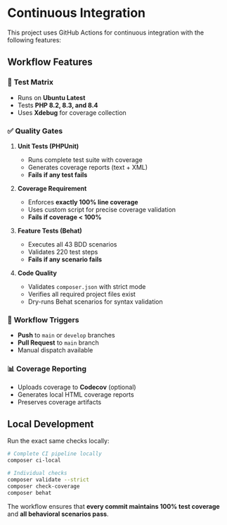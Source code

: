 # Continuous Integration

This project uses GitHub Actions for continuous integration with the following features:

## Workflow Features

### 🧪 **Test Matrix**
- Runs on **Ubuntu Latest**
- Tests **PHP 8.2, 8.3, and 8.4**
- Uses **Xdebug** for coverage collection

### ✅ **Quality Gates**

1. **Unit Tests (PHPUnit)**
   - Runs complete test suite with coverage
   - Generates coverage reports (text + XML)
   - **Fails if any test fails**

2. **Coverage Requirement**
   - Enforces **exactly 100% line coverage**
   - Uses custom script for precise coverage validation
   - **Fails if coverage < 100%**

3. **Feature Tests (Behat)**
   - Executes all 43 BDD scenarios
   - Validates 220 test steps
   - **Fails if any scenario fails**

4. **Code Quality**
   - Validates `composer.json` with strict mode
   - Verifies all required project files exist
   - Dry-runs Behat scenarios for syntax validation

### 🚀 **Workflow Triggers**

- **Push** to `main` or `develop` branches
- **Pull Request** to `main` branch
- Manual dispatch available

### 📊 **Coverage Reporting**

- Uploads coverage to **Codecov** (optional)
- Generates local HTML coverage reports
- Preserves coverage artifacts

## Local Development

Run the exact same checks locally:

```bash
# Complete CI pipeline locally
composer ci-local

# Individual checks
composer validate --strict
composer check-coverage
composer behat
```

The workflow ensures that **every commit maintains 100% test coverage** and **all behavioral scenarios pass**.